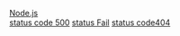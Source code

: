 
[Node.js](https://nodejs.org/es/)  
[status code 500](https://httpstat.us/500)
[status Fail](https://gdfdfvddfbdfg.comsf)
[status code404](https://httpstat.us/404)
